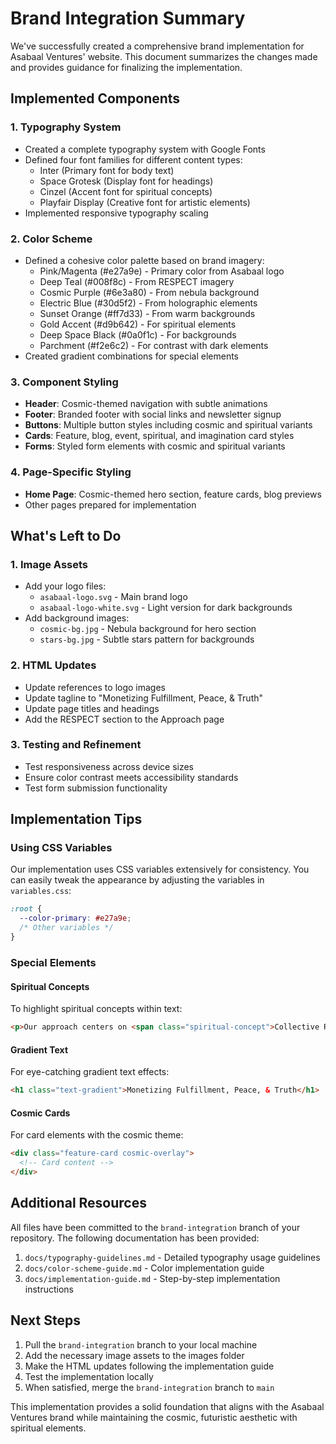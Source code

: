 # Brand Integration Summary

We've successfully created a comprehensive brand implementation for Asabaal Ventures' website. This document summarizes the changes made and provides guidance for finalizing the implementation.

## Implemented Components

### 1. Typography System
- Created a complete typography system with Google Fonts
- Defined four font families for different content types:
  - Inter (Primary font for body text)
  - Space Grotesk (Display font for headings)
  - Cinzel (Accent font for spiritual concepts)
  - Playfair Display (Creative font for artistic elements)
- Implemented responsive typography scaling

### 2. Color Scheme
- Defined a cohesive color palette based on brand imagery:
  - Pink/Magenta (#e27a9e) - Primary color from Asabaal logo
  - Deep Teal (#008f8c) - From RESPECT imagery
  - Cosmic Purple (#6e3a80) - From nebula background
  - Electric Blue (#30d5f2) - From holographic elements
  - Sunset Orange (#ff7d33) - From warm backgrounds
  - Gold Accent (#d9b642) - For spiritual elements
  - Deep Space Black (#0a0f1c) - For backgrounds
  - Parchment (#f2e6c2) - For contrast with dark elements
- Created gradient combinations for special elements

### 3. Component Styling
- **Header**: Cosmic-themed navigation with subtle animations
- **Footer**: Branded footer with social links and newsletter signup
- **Buttons**: Multiple button styles including cosmic and spiritual variants
- **Cards**: Feature, blog, event, spiritual, and imagination card styles
- **Forms**: Styled form elements with cosmic and spiritual variants

### 4. Page-Specific Styling
- **Home Page**: Cosmic-themed hero section, feature cards, blog previews
- Other pages prepared for implementation

## What's Left to Do

### 1. Image Assets
- Add your logo files:
  - `asabaal-logo.svg` - Main brand logo
  - `asabaal-logo-white.svg` - Light version for dark backgrounds
- Add background images:
  - `cosmic-bg.jpg` - Nebula background for hero section
  - `stars-bg.jpg` - Subtle stars pattern for backgrounds

### 2. HTML Updates
- Update references to logo images
- Update tagline to "Monetizing Fulfillment, Peace, & Truth"
- Update page titles and headings
- Add the RESPECT section to the Approach page

### 3. Testing and Refinement
- Test responsiveness across device sizes
- Ensure color contrast meets accessibility standards
- Test form submission functionality

## Implementation Tips

### Using CSS Variables
Our implementation uses CSS variables extensively for consistency. You can easily tweak the appearance by adjusting the variables in `variables.css`:

```css
:root {
  --color-primary: #e27a9e;
  /* Other variables */
}
```

### Special Elements

#### Spiritual Concepts
To highlight spiritual concepts within text:

```html
<p>Our approach centers on <span class="spiritual-concept">Collective Resonance</span> and mindful engagement.</p>
```

#### Gradient Text
For eye-catching gradient text effects:

```html
<h1 class="text-gradient">Monetizing Fulfillment, Peace, & Truth</h1>
```

#### Cosmic Cards
For card elements with the cosmic theme:

```html
<div class="feature-card cosmic-overlay">
  <!-- Card content -->
</div>
```

## Additional Resources

All files have been committed to the `brand-integration` branch of your repository. The following documentation has been provided:

1. `docs/typography-guidelines.md` - Detailed typography usage guidelines
2. `docs/color-scheme-guide.md` - Color implementation guide
3. `docs/implementation-guide.md` - Step-by-step implementation instructions

## Next Steps

1. Pull the `brand-integration` branch to your local machine
2. Add the necessary image assets to the images folder
3. Make the HTML updates following the implementation guide
4. Test the implementation locally
5. When satisfied, merge the `brand-integration` branch to `main`

This implementation provides a solid foundation that aligns with the Asabaal Ventures brand while maintaining the cosmic, futuristic aesthetic with spiritual elements.
